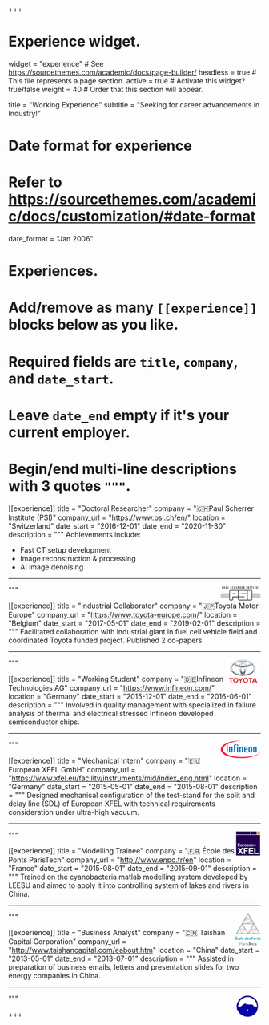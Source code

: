 +++
# Experience widget.
widget = "experience"  # See https://sourcethemes.com/academic/docs/page-builder/
headless = true  # This file represents a page section.
active = true  # Activate this widget? true/false
weight = 40  # Order that this section will appear.

title = "Working Experience"
subtitle = "Seeking for career advancements in Industry!"

# Date format for experience
#   Refer to https://sourcethemes.com/academic/docs/customization/#date-format
date_format = "Jan 2006"

# Experiences.
#   Add/remove as many `[[experience]]` blocks below as you like.
#   Required fields are `title`, `company`, and `date_start`.
#   Leave `date_end` empty if it's your current employer.
#   Begin/end multi-line descriptions with 3 quotes `"""`.
[[experience]]
  title = "Doctoral Researcher"
  company = "🇨🇭Paul Scherrer Institute (PSI)"
  company_url = "https://www.psi.ch/en/"
  location = "Switzerland"
  date_start = "2016-12-01"
  date_end = "2020-11-30"
  description = """
  Achievements include:
  - Fast CT setup development
  - Image reconstruction & processing
  - AI image denoising
   ---  
  <img src="https://github.com/XuHongCN/academia/raw/master/static/img/psi.png" style="float:right" width="80px">
  """

[[experience]]
  title = "Industrial Collaborator"
  company = "🇯🇵Toyota Motor Europe"
  company_url = "https://www.toyota-europe.com/"
  location = "Belgium"
  date_start = "2017-05-01"
  date_end = "2019-02-01"
  description = """
  Facilitated collaboration with industrial giant in fuel cell vehicle field and coordinated Toyota funded project. Published 2 co-papers. 

  ---  
  <img src="https://github.com/XuHongCN/academia/raw/master/static/img/toyota.png" style="float:right" width="70px">
  """

[[experience]]
  title = "Working Student"
  company = "🇩🇪Infineon Technologies AG"
  company_url = "https://www.infineon.com/"
  location = "Germany"
  date_start = "2015-12-01"
  date_end = "2016-06-01"
  description = """
  Involved in quality management with specialized in failure analysis of thermal and electrical stressed Infineon developed semiconductor chips.

  ---  
  <img src="https://github.com/XuHongCN/academia/raw/master/static/img/infineon.png" style="float:right" width="80px">
  """

[[experience]]
  title = "Mechanical Intern"
  company = "🇪🇺European XFEL GmbH"
  company_url = "https://www.xfel.eu/facility/instruments/mid/index_eng.html"
  location = "Germany"
  date_start = "2015-05-01"
  date_end = "2015-08-01"
  description = """
  Designed mechanical configuration of the test-stand for the split and delay line (SDL) of European XFEL with technical requirements consideration under ultra-high vacuum.
  
  ---  
  <img src="https://github.com/XuHongCN/academia/raw/master/static/img/xfel.png" style="float:right" width="50px">
  """
  
  [[experience]]
  title = "Modelling Trainee"
  company = ":fr: École des Ponts ParisTech"
  company_url = "http://www.enpc.fr/en"
  location = "France"
  date_start = "2015-08-01"
  date_end = "2015-09-01"
  description = """
  Trained on the cyanobacteria matlab modelling system developed by LEESU and aimed to apply it into controlling system of lakes and rivers in China.
  
  ---  
  <img src="https://github.com/XuHongCN/academia/raw/master/static/img/enpc.png" style="float:right" width="50px">
  """
  
  [[experience]]
  title = "Business Analyst"
  company = ":cn: Taishan Capital Corporation"
  company_url = "http://www.taishancapital.com/eabout.htm"
  location = "China"
  date_start = "2013-05-01"
  date_end = "2013-07-01"
  description = """
  Assisted in preparation of business emails, letters and presentation slides for two energy companies in China.
  
  ---  
  <img src="https://github.com/XuHongCN/academia/raw/master/static/img/taishan.png" style="float:right" width="50px">
  """
  
+++
